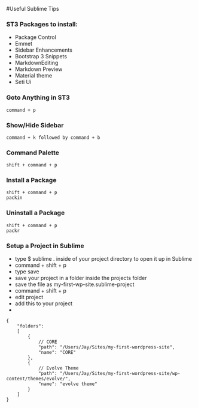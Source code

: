 #Useful Sublime Tips

### ST3 Packages to install:
* Package Control
* Emmet
* Sidebar Enhancements
* Bootstrap 3 Snippets
* MarkdownEditing
* Markdown Preview
* Material theme
* Seti Ui


### Goto Anything in ST3
```
command + p
```

### Show/Hide Sidebar
```
command + k followed by command + b
```

### Command Palette
```
shift + command + p
```

### Install a Package
```
shift + command + p
packin
```

### Uninstall a Package
```
shift + command + p
packr
```

### Setup a Project in Sublime
* type $ sublime . inside of your project directory to open it up in Sublime
* command + shift + p
* type save
* save your project in a folder inside the projects folder
* save the file as my-first-wp-site.sublime-project
* command + shift + p
* edit project
* add this to your project
* 
 ```
 {
     "folders":
     [
         {
             // CORE
             "path": "/Users/Jay/Sites/my-first-wordpress-site",
             "name": "CORE"
         },
         {
             // Evolve Theme
             "path": "/Users/Jay/Sites/my-first-wordpress-site/wp-content/themes/evolve/",
             "name": "evolve theme"
         }
     ]
 }
 ```
